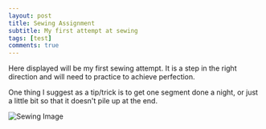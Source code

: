 ```yaml
---
layout: post
title: Sewing Assignment
subtitle: My first attempt at sewing
tags: [test]
comments: true
---
```


Here displayed will be my first sewing attempt. It is a step in the right direction and will need to practice to achieve perfection. 

One thing I suggest as a tip/trick is to get one segment done a night, or just a little bit so that it doesn't pile up at the end. 

![Sewing Image](img/install-steps.gif)
